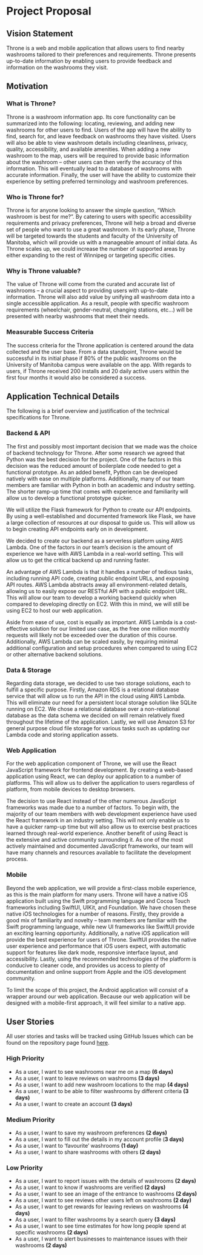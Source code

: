 # Project Proposal

## Vision Statement

Throne is a web and mobile application that allows users to find nearby washrooms tailored to their preferences and requirements. Throne presents up-to-date information by enabling users to provide feedback and information on the washrooms they visit.

## Motivation

### What is Throne?

Throne is a washroom information app. Its core functionality can be summarized into the following: locating, reviewing, and adding new washrooms for other users to find. Users of the app will have the ability to find, search for, and leave feedback on washrooms they have visited. Users will also be able to view washroom details including cleanliness, privacy, quality, accessibility, and available amenities. When adding a new washroom to the map, users will be required to provide basic information about the washroom – other users can then verify the accuracy of this information. This will eventually lead to a database of washrooms with accurate information. Finally, the user will have the ability to customize their experience by setting preferred terminology and washroom preferences.

### Who is Throne for?

Throne is for anyone looking to answer the simple question, “Which washroom is best for me?”. By catering to users with specific accessibility requirements and privacy preferences, Throne will help a broad and diverse set of people who want to use a great washroom. In its early phase, Throne will be targeted towards the students and faculty of the University of Manitoba, which will provide us with a manageable amount of initial data. As Throne scales up, we could increase the number of supported areas by either expanding to the rest of Winnipeg or targeting specific cities.

### Why is Throne valuable?

The value of Throne will come from the curated and accurate list of washrooms – a crucial aspect to providing users with up-to-date information. Throne will also add value by unifying all washroom data into a single accessible application. As a result, people with specific washroom requirements (wheelchair, gender-neutral, changing stations, etc...) will be presented with nearby washrooms that meet their needs.

### Measurable Success Criteria

The success criteria for the Throne application is centered around the data collected and the user base. From a data standpoint, Throne would be successful in its initial phase if 80% of the public washrooms on the University of Manitoba campus were available on the app. With regards to users, if Throne received 200 installs and 20 daily active users within the first four months it would also be considered a success.

## Application Technical Details

The following is a brief overview and justification of the technical specifications for Throne.

### Backend & API

The first and possibly most important decision that we made was the choice of backend technology for Throne. After some research we agreed that Python was the best decision for the project. One of the factors in this decision was the reduced amount of boilerplate code needed to get a functional prototype. As an added benefit, Python can be developed natively with ease on multiple platforms. Additionally, many of our team members are familiar with Python in both an academic and industry setting. The shorter ramp-up time that comes with experience and familiarity will allow us to develop a functional prototype quicker.

We will utilize the Flask framework for Python to create our API endpoints. By using a well-established and documented framework like Flask, we have a large collection of resources at our disposal to guide us. This will allow us to begin creating API endpoints early on in development.

We decided to create our backend as a serverless platform using AWS Lambda. One of the factors in our team’s decision is the amount of experience we have with AWS Lambda in a real-world setting. This will allow us to get the critical backend up and running faster.

An advantage of AWS Lambda is that it handles a number of tedious tasks, including running API code, creating public endpoint URLs, and exposing API routes. AWS Lambda abstracts away all environment-related details, allowing us to easily expose our RESTful API with a public endpoint URL. This will allow our team to develop a working backend quickly when compared to developing directly on EC2. With this in mind, we will still be using EC2 to host our web application.

Aside from ease of use, cost is equally as important. AWS Lambda is a cost-effective solution for our limited use case, as the free one million monthly requests will likely not be exceeded over the duration of this course. Additionally, AWS Lambda can be scaled easily, by requiring minimal additional configuration and setup procedures when compared to using EC2 or other alternative backend solutions.

### Data & Storage

Regarding data storage, we decided to use two storage solutions, each to fulfill a specific purpose. Firstly, Amazon RDS is a relational database service that will allow us to run the API in the cloud using AWS Lambda. This will eliminate our need for a persistent local storage solution like SQLite running on EC2. We chose a relational database over a non-relational database as the data schema we decided on will remain relatively fixed throughout the lifetime of the application. Lastly, we will use Amazon S3 for general purpose cloud file storage for various tasks such as updating our Lambda code and storing application assets.

### Web Application

For the web application component of Throne, we will use the React JavaScript framework for frontend development. By creating a web-based application using React, we can deploy our application to a number of platforms. This will allow us to deliver the application to users regardless of platform, from mobile devices to desktop browsers.

The decision to use React instead of the other numerous JavaScript frameworks was made due to a number of factors. To begin with, the majority of our team members with web development experience have used the React framework in an industry setting. This will not only enable us to have a quicker ramp-up time but will also allow us to exercise best practices learned through real-world experience. Another benefit of using React is the extensive and active community surrounding it. As one of the most actively maintained and documented JavaScript frameworks, our team will have many channels and resources available to facilitate the development process.

### Mobile

Beyond the web application, we will provide a first-class mobile experience, as this is the main platform for many users. Throne will have a native iOS application built using the Swift programming language and Cocoa Touch frameworks including SwiftUI, UIKit, and Foundation. We have chosen these native iOS technologies for a number of reasons. Firstly, they provide a good mix of familiarity and novelty – team members are familiar with the Swift programming language, while new UI frameworks like SwiftUI provide an exciting learning opportunity. Additionally, a native iOS application will provide the best experience for users of Throne. SwiftUI provides the native user experience and performance that iOS users expect, with automatic support for features like dark mode, responsive interface layout, and accessibility. Lastly, using the recommended technologies of the platform is conducive to cleaner code, and provides us access to plenty of documentation and online support from Apple and the iOS development community.

To limit the scope of this project, the Android application will consist of a wrapper around our web application. Because our web application will be designed with a mobile-first approach, it will feel similar to a native app.

## User Stories

All user stories and tasks will be tracked using GitHub Issues which can be found on the repository page found [here](https://github.com/DiljotSG/throne-app).

### High Priority

- As a user, I want to see washrooms near me on a map **(6 days)**
- As a user, I want to leave reviews on washrooms **(3 days)**
- As a user, I want to add new washroom locations to the map **(4 days)**
- As a user, I want to be able to filter washrooms by different criteria **(3 days)**
- As a user, I want to create an account **(3 days)**

### Medium Priority

- As a user, I want to save my washroom preferences **(2 days)**
- As a user, I want to fill out the details in my account profile (**3 days)**
- As a user, I want to ‘favourite’ washrooms **(1 day)**
- As a user, I want to share washrooms with others **(2 days)**

### Low Priority

- As a user, I want to report issues with the details of washrooms **(2 days)**
- As a user, I want to know if washrooms are verified **(2 days)**
- As a user, I want to see an image of the entrance to washrooms **(2 days)**
- As a user, I want to see reviews other users left on washrooms **(2 day)**
- As a user, I want to get rewards for leaving reviews on washrooms **(4 days)**
- As a user, I want to filter washrooms by a search query **(3 days)**
- As a user, I want to see time estimates for how long people spend at specific washrooms **(2 days)**
- As a user, I want to alert businesses to maintenance issues with their washrooms **(2 days)**
